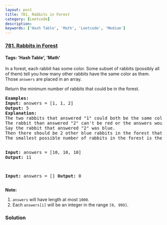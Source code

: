 ```yaml
---
layout: post
title: 781. Rabbits in Forest
category: [Leetcode]
description: 
keywords: ['Hash Table', 'Math', 'Leetcode', 'Medium']
---
```

### [781. Rabbits in Forest](https://leetcode.com/problems/rabbits-in-forest)

#### Tags: 'Hash Table', 'Math'

<div class="content__u3I1 question-content__JfgR"><div><p>In a forest, each rabbit has some color. Some subset of rabbits (possibly all of them) tell you how many other rabbits have the same color as them. Those <code>answers</code> are placed in an array.</p>
<p>Return the minimum number of rabbits that could be in the forest.</p>
<pre><strong>Examples:</strong>
<strong>Input:</strong> answers = [1, 1, 2]
<strong>Output:</strong> 5
<strong>Explanation:</strong>
The two rabbits that answered "1" could both be the same color, say red.
The rabbit than answered "2" can't be red or the answers would be inconsistent.
Say the rabbit that answered "2" was blue.
Then there should be 2 other blue rabbits in the forest that didn't answer into the array.
The smallest possible number of rabbits in the forest is therefore 5: 3 that answered plus 2 that didn't.

<strong>Input:</strong> answers = [10, 10, 10]
<strong>Output:</strong> 11

<strong>Input:</strong> answers = []
<strong>Output:</strong> 0
</pre>
<p><strong>Note:</strong></p>
<ol>
<li><code>answers</code> will have length at most <code>1000</code>.</li>
<li>Each <code>answers[i]</code> will be an integer in the range <code>[0, 999]</code>.</li>
</ol>
</div></div>

### Solution
